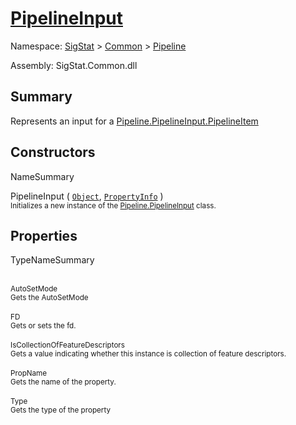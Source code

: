 # [PipelineInput](./PipelineInput.md)

Namespace: [SigStat]() > [Common](./../README.md) > [Pipeline](./README.md)

Assembly: SigStat.Common.dll

## Summary
Represents an input for a [Pipeline.PipelineInput.PipelineItem](https://github.com/hargitomi97/sigstat/blob/master/docs/md/.md)

## Constructors

NameSummary

PipelineInput ( [`Object`](https://docs.microsoft.com/en-us/dotnet/api/System.Object), [`PropertyInfo`](https://docs.microsoft.com/en-us/dotnet/api/System.Reflection.PropertyInfo) )<br><sub>Initializes a new instance of the [Pipeline.PipelineInput](https://github.com/hargitomi97/sigstat/blob/master/docs/md/SigStat/Common/Pipeline/PipelineInput.md) class.</sub><br>


## Properties

TypeNameSummary

<br><sub>AutoSetMode</sub><br><sub>Gets the AutoSetMode</sub><br>
<br><sub>FD</sub><br><sub>Gets or sets the fd.</sub><br>
<br><sub>IsCollectionOfFeatureDescriptors</sub><br><sub>Gets a value indicating whether this instance is collection of feature descriptors.</sub><br>
<br><sub>PropName</sub><br><sub>Gets the name of the property.</sub><br>
<br><sub>Type</sub><br><sub>Gets the type of the property</sub><br>


